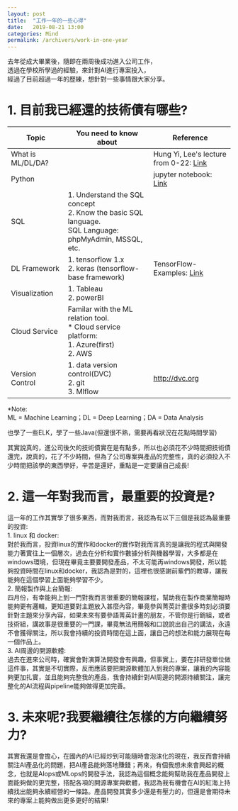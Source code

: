 ```yaml
---
layout: post
title:  "工作一年的一些心得"
date:   2019-08-21 13:00
categories: Mind
permalink: /archivers/work-in-one-year
---
```


去年從成大畢業後，隨即在兩周後成功進入公司工作，
<br>透過在學校所學過的經驗，來針對AI進行專案投入，
<br>經過了目前超過一年的歷練，想針對一些事情跟大家分享。

# 1. 目前我已經還的技術債有哪些?

| Topic | You need to know about | Reference |
| ------ | ------ | ------ |
| What is ML/DL/DA? | | Hung Yi, Lee's lecture from 0-22: [Link](https://www.youtube.com/watch?v=CXgbekl66jc&list=PLJV_el3uVTsPy9oCRY30oBPNLCo89yu49)|
| Python | | jupyter notebook: [Link](https://jupyter.org/) |
| SQL | 1. Understand the SQL concept <br> 2. Know the basic SQL language. <br> SQL Language: phpMyAdmin, MSSQL, etc.||
| DL Framework | 1. tensorflow 1.x <br>2. keras (tensorflow-base framework)|TensorFlow-Examples: [Link](https://github.com/aymericdamien/TensorFlow-Examples)|
| Visualization | 1. Tableau<br> 2. powerBI||
| Cloud Service | Familar with the ML relation tool. <br> * Cloud service platform: <br> 1. Azure(first)<br>2. AWS <br> ||
| Version Control | 1. data version control(DVC) <br> 2. git <br> 3. Mlflow | http://dvc.org |

*Note: <br> ML = Machine Learning；DL = Deep Learning；DA = Data Analysis

也學了一些ELK，學了一些Java(但還很不熟，需要再看狀況在花點時間學習)

其實說真的，進公司後欠的技術債實在是有點多，所以也必須花不少時間把技術債還完，說真的，花了不少時間，但為了公司專案與產品的完整性，真的必須投入不少時間把該學的東西學好，辛苦是還好，重點是一定要讓自己成長!

# 2. 這一年對我而言，最重要的投資是?

這一年的工作其實學了很多東西，而對我而言，我認為有以下三個是我認為最重要的投資:
<br>1. linux 和 docker:
<br> 對於我而言，投資linux的實作和docker的實作對我而言真的是讓我的程式與開發能力著實往上一個層次，過去在分析和實作數據分析與機器學習，大多都是在windows環境，但現在畢竟主要要開發產品，不太可能再windows開發，所以能夠投資時間在linux和docker，我認為是對的，這裡也很感謝前輩們的教導，讓我能夠在這個學習上面能夠學習不少。
<br>2. 簡報製作與上台簡報:
<br> 四月份，有幸能夠上到一門對我而言很重要的簡報課程，幫助我在製作商業簡報時能夠更有邏輯，更知道要對主題放入甚麼內容，畢竟參與菁英計畫很多時刻必須要針對主題來分享內容，如果未來有要參語菁英計畫的朋友，不管你是行銷組，或者技術組，講故事是很重要的一門課，畢竟無法用簡報和口說說出自己的講法，永遠不會獲得關注，所以我會持續的投資時間在這上面，讓自己的想法和能力展現在每一個作品上。
<br>3. AI周邊的開源軟體:
<br>過去在進來公司時，確實會對演算法開發會有興趣，但事實上，要在非研發單位做這件事，其實是不切實際，反而應該要把開源軟體加入到我的專案，讓我的內容能夠更加扎實，並且能夠完整我的產品，我會持續針對AI周邊的開源持續關注，讓完整化的AI流程與pipeline能夠做得更加完善。

# 3. 未來呢?我要繼續往怎樣的方向繼續努力?

其實我還是會擔心，在國內的AI已經炒到可能隨時會泡沫化的現在，我反而會持續關注AI產品化的問題，把AI產品能夠落地賺錢；再來，有個我想未來會興起的概念，也就是AIops或MLops的開發手法，我認為這個概念能夠幫助我在產品開發上面能夠做的更完整，搭配各項的開源專案與軟體，我認為我有機會在AI的紅海上持續找出能夠永續經營的一條路。產品開發其實多少還是有壓力的，但還是會期待未來的專案上能夠做出更多更好的結果!
